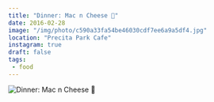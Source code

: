 ```yaml
---
title: "Dinner: Mac n Cheese 🧀"
date: 2016-02-28
image: "/img/photo/c590a33fa54be46030cdf7ee6a9a5df4.jpg"
location: "Precita Park Cafe"
instagram: true
draft: false
tags:
 - food
---
```


![Dinner: Mac n Cheese 🧀](/img/photo/c590a33fa54be46030cdf7ee6a9a5df4.jpg)
